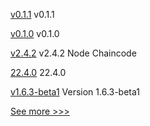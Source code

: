 
[v0.1.1](https://github.com/hyperledger/firefly-common/releases/tag/v0.1.1) v0.1.1

[v0.1.0](https://github.com/hyperledger/firefly-common/releases/tag/v0.1.0) v0.1.0

[v2.4.2](https://github.com/hyperledger/fabric-chaincode-node/releases/tag/v2.4.2) v2.4.2 Node Chaincode

[22.4.0](https://github.com/hyperledger/besu/releases/tag/22.4.0) 22.4.0

[v1.6.3-beta1](https://github.com/hyperledger-labs/hlf-operator/releases/tag/v1.6.3-beta1) Version 1.6.3-beta1


[See more >>>](https://start-here.hyperledger.org/releases)
